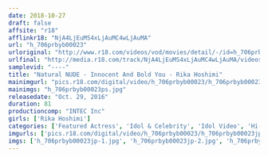 ```yaml
---
date: 2018-10-27
draft: false
affsite: "r18"
afflinkr18: "NjA4LjEuMS4xLjAuMC4wLjAuMA"
url: "h_706prbyb00023"
urloriginal: "http://www.r18.com/videos/vod/movies/detail/-/id=h_706prbyb00023"
urlfinal: "http://media.r18.com/track/NjA4LjEuMS4xLjAuMC4wLjAuMA/videos/vod/movies/detail/-/id=h_706prbyb00023"
samplevid: "----"
title: "Natural NUDE - Innocent And Bold You - Rika Hoshimi"
mainimgurl: "pics.r18.com/digital/video/h_706prbyb00023/h_706prbyb00023ps.jpg"
mainimgs: "h_706prbyb00023ps.jpg"
releasedate: "Oct. 29, 2016"
duration: 81
productioncomp: "INTEC Inc"
girls: ['Rika Hoshimi']
categories: ['Featured Actress', 'Idol & Celebrity', 'Idol Video', 'Hi-Def']
imgurls: ['pics.r18.com/digital/video/h_706prbyb00023/h_706prbyb00023jp-1.jpg', 'pics.r18.com/digital/video/h_706prbyb00023/h_706prbyb00023jp-2.jpg', 'pics.r18.com/digital/video/h_706prbyb00023/h_706prbyb00023jp-3.jpg', 'pics.r18.com/digital/video/h_706prbyb00023/h_706prbyb00023jp-4.jpg', 'pics.r18.com/digital/video/h_706prbyb00023/h_706prbyb00023jp-5.jpg', 'pics.r18.com/digital/video/h_706prbyb00023/h_706prbyb00023jp-6.jpg', 'pics.r18.com/digital/video/h_706prbyb00023/h_706prbyb00023jp-7.jpg', 'pics.r18.com/digital/video/h_706prbyb00023/h_706prbyb00023jp-8.jpg', 'pics.r18.com/digital/video/h_706prbyb00023/h_706prbyb00023jp-9.jpg', 'pics.r18.com/digital/video/h_706prbyb00023/h_706prbyb00023jp-10.jpg', 'pics.r18.com/digital/video/h_706prbyb00023/h_706prbyb00023jp-11.jpg', 'pics.r18.com/digital/video/h_706prbyb00023/h_706prbyb00023jp-12.jpg', 'pics.r18.com/digital/video/h_706prbyb00023/h_706prbyb00023jp-13.jpg', 'pics.r18.com/digital/video/h_706prbyb00023/h_706prbyb00023jp-14.jpg', 'pics.r18.com/digital/video/h_706prbyb00023/h_706prbyb00023jp-15.jpg', 'pics.r18.com/digital/video/h_706prbyb00023/h_706prbyb00023jp-16.jpg', 'pics.r18.com/digital/video/h_706prbyb00023/h_706prbyb00023jp-17.jpg', 'pics.r18.com/digital/video/h_706prbyb00023/h_706prbyb00023jp-18.jpg', 'pics.r18.com/digital/video/h_706prbyb00023/h_706prbyb00023jp-19.jpg', 'pics.r18.com/digital/video/h_706prbyb00023/h_706prbyb00023jp-20.jpg']
imgs: ['h_706prbyb00023jp-1.jpg', 'h_706prbyb00023jp-2.jpg', 'h_706prbyb00023jp-3.jpg', 'h_706prbyb00023jp-4.jpg', 'h_706prbyb00023jp-5.jpg', 'h_706prbyb00023jp-6.jpg', 'h_706prbyb00023jp-7.jpg', 'h_706prbyb00023jp-8.jpg', 'h_706prbyb00023jp-9.jpg', 'h_706prbyb00023jp-10.jpg', 'h_706prbyb00023jp-11.jpg', 'h_706prbyb00023jp-12.jpg', 'h_706prbyb00023jp-13.jpg', 'h_706prbyb00023jp-14.jpg', 'h_706prbyb00023jp-15.jpg', 'h_706prbyb00023jp-16.jpg', 'h_706prbyb00023jp-17.jpg', 'h_706prbyb00023jp-18.jpg', 'h_706prbyb00023jp-19.jpg', 'h_706prbyb00023jp-20.jpg']
---
```

